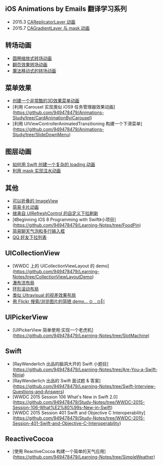 ## iOS Animations by Emails 翻译学习系列

- 2015.3 [CAReplicatorLayer 动画](https://github.com/949478479/Animations-Study/tree/AnimationsWithCAReplicatorLayer)
- 2015.7 [CAGradientLayer 与 mask 动画](https://github.com/949478479/Animations-Study/tree/ColorIntroduction)

## 转场动画

- [圆圈缩放式转场动画](https://github.com/949478479/Animations-Study/tree/PingTransition)
- [翻页效果转场动画](https://github.com/949478479/Animations-Study/tree/FlipTransion)
- [魔法移动式的转场动画](https://github.com/949478479/Animations-Study/tree/MagicMove)

## 菜单效果

- [创建一个非常酷的3D效果菜单动画](https://github.com/949478479/Animations-Study/tree/Taasky)
- [利用 iCarousel 实现类似 iOS9 任务管理器效果动画]
  (https://github.com/949478479/Animations-Study/tree/CardAnimationByiCarousel)
- [利用 UIViewControllerAnimatedTransitioning 构建一个下滑菜单]
  (https://github.com/949478479/Animations-Study/tree/SlideDownMenu)

## 图层动画

- [如何用 Swift 创建一个复杂的 loading 动画](https://github.com/949478479/Learning-Notes/tree/SBLoader)
- [利用 mask 实现注水动画](https://github.com/949478479/Study-Notes/tree/MaskAnimationDemo)

## 其他

- [可以折叠的 ImageView](https://github.com/949478479/Animations-Study/tree/FoldingImageView)
- [简易卡片动画](https://github.com/949478479/Animations-Study/tree/CardAnimation)
- [继承自 UIRefreshControl 的自定义下拉刷新](https://github.com/949478479/Animations-Study/tree/PullRefresh)
- [《Beginning iOS 8 Programming with Swift》小项目]
  (https://github.com/949478479/Learning-Notes/tree/FoodPin)
- [简易聊天气泡和多行输入框](https://github.com/949478479/Learning-Notes/tree/ChatUIDemo)
- [QQ 好友下拉列表](https://github.com/949478479/Learning-Notes/tree/QQFriendListDemo)

## UICollectionView

- [WWDC 上的 UICollectionViewLayout 的 demo]
  (https://github.com/949478479/Learning-Notes/tree/CollectionViewLayoutDemo)
- [瀑布流布局](https://github.com/949478479/Learning-Notes/tree/Pinterest)
- [环形滚动布局](https://github.com/949478479/Learning-Notes/tree/CircularCollectionView)
- [类似 Ultravisual 的视差效果布局](https://github.com/949478479/Learning-Notes/tree/Ultravisual)
- [用 Flickr 搜索/浏览图片的简陋 demo... ⊙﹏⊙‖∣](https://github.com/949478479/Learning-Notes/tree/FlickrSearch)

## UIPickerView

- [UIPickerView 简单使用:实现一个老虎机]
  (https://github.com/949478479/Learning-Notes/tree/SlotMachine)

## Swift

- [RayWenderlich 出品的脑洞大开的 Swift 小题目]
  (https://github.com/949478479/Learning-Notes/tree/Are-You-a-Swift-Ninja)
- [RayWenderlich 出品的 Swift 面试题 & 答案]
  (https://github.com/949478479/Learning-Notes/tree/Swift-Interview-Questions-and-Answers)
- [WWDC 2015 Session 106 What's New in Swift 2.0]
  (https://github.com/949478479/Study-Notes/tree/WWDC-2015-Session-106-What%E2%80%99s-New-in-Swift)
- [WWDC 2015 Session 401 Swift and Objective C Interoperability]
  (https://github.com/949478479/Study-Notes/tree/WWDC-2015-Session-401-Swift-and-Objective-C-Interoperability)

## ReactiveCocoa

- [使用 ReactiveCocoa 构建一个简单的天气应用]
  (https://github.com/949478479/Learning-Notes/tree/SimpleWeather)

